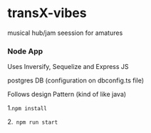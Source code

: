 # transX-vibes
musical hub/jam seession for amatures

### Node App
Uses Inversify, Sequelize and Express JS 

postgres DB (configuration on dbconfig.ts file)

Follows design Pattern (kind of like java)

1.```npm install ```

2.``` npm run start```

